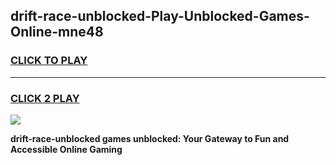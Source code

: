 
## drift-race-unblocked-Play-Unblocked-Games-Online-mne48
<h3>
<a href="https://premium76.site?title=drift-race-unblocked&ref=25A">CLICK TO PLAY</a></h3>
<hr>

<h3>
<a href="https://premium76.site?title=drift-race-unblocked&ref=25A">CLICK 2 PLAY</a>
  
</h3>

<a href="https://premium76.site?title=drift-race-unblocked&ref=25A"><img src="https://clearcache.store/games.png"></a>


**drift-race-unblocked games unblocked: Your Gateway to Fun and Accessible Online Gaming**
